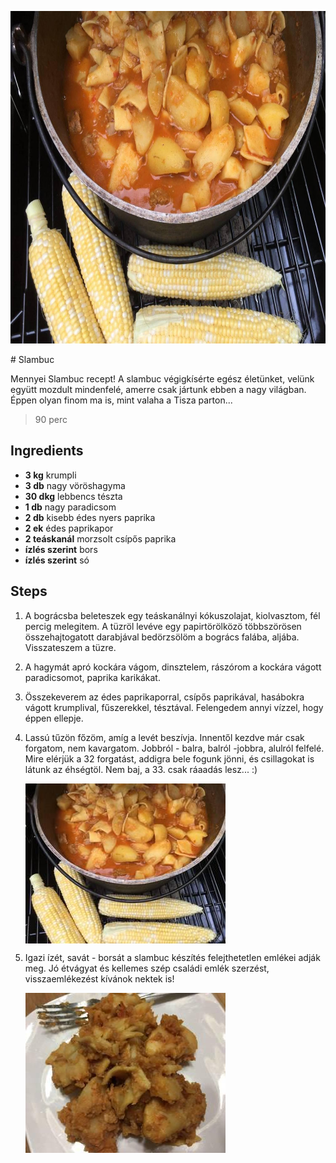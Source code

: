 <p align="center"><a href="https://cookpad.com/hu/receptek/5009862-slambuc" rel="Recipe source page"><img width="751" height="532" src="/img/full/79e9ddf226cf0bb9df28a3a7d2d7a1e7bf41b48c.jpg"/></a></p>
# Slambuc

Mennyei Slambuc recept! A slambuc végigkísérte egész életünket, velünk együtt mozdult mindenfelé, amerre csak jártunk ebben  a nagy világban.  Éppen olyan finom ma is, mint valaha a Tisza parton...

> 90 perc 

## Ingredients
* **3 kg** krumpli
* **3 db** nagy vöröshagyma
* **30 dkg** lebbencs tészta
* **1 db** nagy paradicsom
* **2 db** kisebb édes nyers paprika
* **2 ek** édes paprikapor
* **2 teáskanál** morzsolt csípős paprika
* **ízlés szerint** bors
* **ízlés szerint** só

## Steps

1. A bográcsba beleteszek egy teáskanálnyi kókuszolajat, kiolvasztom, fél percig melegitem. A tüzröl levéve egy papirtörölközö többszörösen összehajtogatott darabjával bedörzsölöm a bogrács falába, aljába. Visszateszem a tüzre.
 
    <div style="clear: both"/>

2. A hagymát apró kockára vágom, dinsztelem, rászórom a kockára vágott paradicsomot, paprika karikákat.
 
    <div style="clear: both"/>

3. Összekeverem az édes paprikaporral, csípős paprikával, hasábokra vágott krumplival, fűszerekkel, tésztával. Felengedem annyi vízzel, hogy éppen ellepje.
 
    <div style="clear: both"/>

4. Lassú tűzön főzöm, amíg a levét beszívja. Innentől kezdve már csak forgatom, nem kavargatom. Jobbról - balra, balról -jobbra, alulról felfelé. Mire elérjük a 32 forgatást, addigra bele fogunk jönni, és csillagokat is látunk az éhségtöl. Nem baj, a 33. csak ráaadás lesz... :)
 
    <p><img width="320" height="256" align="left" src="/img/full/86b1ccaa3f65459f9f46ed4e107163562e327415.jpg"/></p><div style="clear: both"/>

5. Igazi ízét, savát - borsát a slambuc készítés felejthetetlen emlékei adják meg. Jó étvágyat és kellemes szép családi emlék szerzést, visszaemlékezést kívánok nektek is!
 
    <p><img width="320" height="256" align="left" src="/img/full/3b7723276b6bfcb3a13b3cd0d9c8fee777791735.jpg"/></p><div style="clear: both"/>

